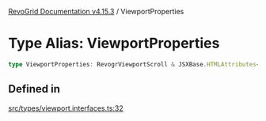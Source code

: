 [RevoGrid Documentation v4.15.3](README.md) / ViewportProperties

# Type Alias: ViewportProperties

```ts
type ViewportProperties: RevogrViewportScroll & JSXBase.HTMLAttributes<HTMLRevogrViewportScrollElement>;
```

## Defined in

[src/types/viewport.interfaces.ts:32](https://github.com/revolist/revogrid/blob/0f25b4576d7b148a35319cded1f6d62c5f4ebd98/src/types/viewport.interfaces.ts#L32)
